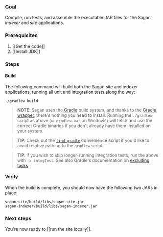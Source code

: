 ### Goal

Compile, run tests, and assemble the executable JAR files for the Sagan *indexer* and *site* applications.

### Prerequisites

1. [[Get the code]]
2. [[Install JDK]]

### Steps

#### Build

The following command will build both the Sagan site and indexer applications, running all unit and integration tests along the way:

    ./gradlew build

> **NOTE**: Sagan uses the [Gradle](http://gradle.org) build system, and thanks to the [Gradle wrapper](http://www.gradle.org/docs/current/userguide/gradle_wrapper.html), there's nothing you need to install. Running the `./gradlew` script as above (or `gradlew.bat` on Windows) will fetch and use the correct Gradle binaries if you don't already have them installed on your system.


> **TIP**: Check out the [`find-gradle`](https://github.com/cbeams/shell-scripts/blob/master/find-gradle) convenience script if you'd like to avoid relative pathing to the `gradlew` script.


> **TIP**: if you wish to skip longer-running integration tests, run the above with `-x integTest`. See also Gradle's documentation on [excluding tasks](http://www.gradle.org/docs/current/userguide/tutorial_gradle_command_line.html#sec:excluding_tasks_from_the_command_line).


#### Verify

When the build is complete, you should now have the following two JARs in place:

    sagan-site/build/libs/sagan-site.jar
    sagan-indexer/build/libs/sagan-indexer.jar

### Next steps

You're now ready to [[run the site locally]].


